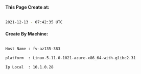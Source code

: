 
   
#### This Page Create at:

```bash

2021-12-13 - 07:42:35 UTC

```

#### Create By Machine:

```bash

Host Name : fv-az135-383

platform  : Linux-5.11.0-1021-azure-x86_64-with-glibc2.31

Ip Local  : 10.1.0.28

```


